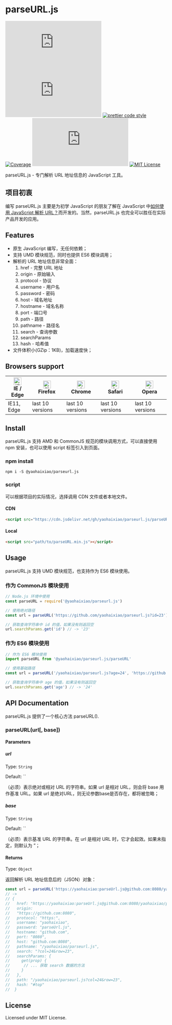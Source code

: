 # parseURL.js

[![npm version](https://img.shields.io/npm/v/@yaohaixiao/parseurl.js)](https://www.npmjs.com/package/@yaohaixiao/parseurl.js)
![Gzip size](http://img.badgesize.io/https://cdn.jsdelivr.net/gh/yaohaixiao/parseURL.js/parseURL.min.js?compression=gzip&label=gzip%20size)
[![prettier code style](https://img.shields.io/badge/code_style-prettier-07b759.svg)](https://prettier.io)
[![Coverage](https://codecov.io/gh/yaohaixiao/parseURL.js/branch/main/graph/badge.svg)](https://codecov.io/gh/yaohaixiao/parseURL.js)
[![npm downloads](https://img.shields.io/npm/dt/@yaohaixiao/parseurl.js)](https://npmcharts.com/compare/@yaohaixiao/parseurl.js?minimal=true)
[![MIT License](https://img.shields.io/github/license/yaohaixiao/parseurl.js.svg)](https://github.com/yaohaixiao/delegate.js/blob/master/LICENSE)

parseURL.js - 专门解析 URL 地址信息的 JavaScript 工具。



## 项目初衷

编写 parseURL.js 主要是为初学 JavaScript 的朋友了解在 JavaScript 中[如何使用 JavaScript 解析 URL？](http://www.yaohaixiao.com/blog/how-to-parse-url-in-javascript/)而开发的。当然，parseURL.js 也完全可以胜任在实际产品开发的应用。



## Features


- 原生 JavaScript 编写，无任何依赖；
- 支持 UMD 模块规范，同时也提供 ES6 模块调用；
- 解析的 URL 地址信息非常全面：
  1. href - 完整 URL 地址
  2. origin - 原始输入
  3. protocol - 协议
  4. username - 用户名
  5. password - 密码
  6. host - 域名地址
  7. hostname - 域名名称
  8. port - 端口号
  9. path - 路径
  10. pathname - 路径名
  11. search - 查询参数
  12. searchParams
  13. hash - 哈希值
- 文件体积小(GZip：1KB)，加载速度快；



## Browsers support

| [<img src="https://raw.githubusercontent.com/alrra/browser-logos/master/src/edge/edge_48x48.png" alt="IE / Edge" width="24px" height="24px" />](https://github.com/yaohaixiao/parseURL.js/)</br>IE / Edge | [<img src="https://raw.githubusercontent.com/alrra/browser-logos/master/src/firefox/firefox_48x48.png" alt="Firefox" width="24px" height="24px" />](https://github.com/yaohaixiao/parseURL.js/)</br>Firefox | [<img src="https://raw.githubusercontent.com/alrra/browser-logos/master/src/chrome/chrome_48x48.png" alt="Chrome" width="24px" height="24px" />](https://github.com/yaohaixiao/parseURL.js/)</br>Chrome | [<img src="https://raw.githubusercontent.com/alrra/browser-logos/master/src/safari/safari_48x48.png" alt="Safari" width="24px" height="24px" />](https://github.com/yaohaixiao/parseURL.js/)</br>Safari | [<img src="https://raw.githubusercontent.com/alrra/browser-logos/master/src/opera/opera_48x48.png" alt="Opera" width="24px" height="24px" />](https://github.com/yaohaixiao/parseURL.js/)</br>Opera |
|----------------------------------------------------------------------------------------------------------------------------------------------------------------------------------------------------------|------------------------------------------------------------------------------------------------------------------------------------------------------------------------------------------------------------|--------------------------------------------------------------------------------------------------------------------------------------------------------------------------------------------------------|--------------------------------------------------------------------------------------------------------------------------------------------------------------------------------------------------------|----------------------------------------------------------------------------------------------------------------------------------------------------------------------------------------------------|
| IE11, Edge                                                                                                                                                                                               | last 10 versions                                                                                                                                                                                           | last 10 versions                                                                                                                                                                                       | last 10 versions                                                                                                                                                                                       | last 10 versions                                                                                                                                                                                   |




## Install
parseURL.js 支持 AMD 和 CommonJS 规范的模块调用方式，可以直接使用 npm 安装，也可以使用 script 标签引入到页面。


### npm install


```shell
npm i -S @yaohaixiao/parseurl.js
```

### script

可以根据项目的实际情况，选择调用 CDN 文件或者本地文件。

#### CDN

```html
<script src="https://cdn.jsdelivr.net/gh/yaohaixiao/parseurl.js/parseURL.min.js"></script>
```

#### Local

```html
<script src="path/to/parseURL.min.js"></script>
```



## Usage

parseURL.js 支持 UMD 模块规范，也支持作为 ES6 模块使用。

### 作为 CommonJS 模块使用

```js
// Node.js 环境中使用
const parseURL = require('@yaohaixiao/parseurl.js')

// 使用绝对路径
const url = parseURL('https://github.com/yaohaixiao/parseurl.js?id=23')

// 获取查询字符串中 id 的值，如果没有则返回空
url.searchParams.get('id') // -> '23'
```

### 作为 ES6 模块使用

```js
// 作为 ES6 模块使用
import parseURL from '@yaohaixiao/parseurl.js/parseURL'

// 使用基础路径
const url = parseURL('/yaohaixiao/parseurl.js?age=24', 'https://github.com')

// 获取查询字符串中 age 的值，如果没有则返回空
url.searchParams.get('age') // -> '24'
```


## API Documentation

parseURL.js 提供了一个核心方法 parseURL().

### parseURL(url[, base])

#### Parameters

##### url

Type: `String`

Default: ``

（必须）表示绝对或相对 URL 的字符串。如果 url 是相对 URL，则会将 base 用作基准 URL。如果 url 是绝对URL，则无论参数base是否存在，都将被忽略；

##### base

Type: `String`

Default: ``

（必须）表示基准 URL 的字符串。在 url 是相对 URL 时，它才会起效。如果未指定，则默认为 ”；

#### Returns

Type: `Object`

返回解析 URL 地址信息后的（JSON）对象：

```js
const url = parseURL('https://yaohaixiao:parseUrl.js@github.com:8080/yaohaixiao/parseurl.js?col=24&row=23#top')
// ->
// {
//   href: "https://yaohaixiao:parseUrl.js@github.com:8080/yaohaixiao/parseurl.js?col=24&row=23#top",
//   origin:
//   "https://github.com:8080",
//   protocol: "https:",
//   username: "yaohaixiao",
//   password: "parseUrl.js",
//   hostname: "github.com",
//   port: "8080",
//   host: "github.com:8080",
//   pathname: "/yaohaixiao/parseurl.js",
//   search: "?col=24&row=23",
//   searchParams: {
//     get(prop) {
//      // ... 获取 search 数据的方法
//     }
//   },
//   path: "/yaohaixiao/parseurl.js?col=24&row=23",
//   hash: "#top"
//  }
```


## License
Licensed under MIT License.
